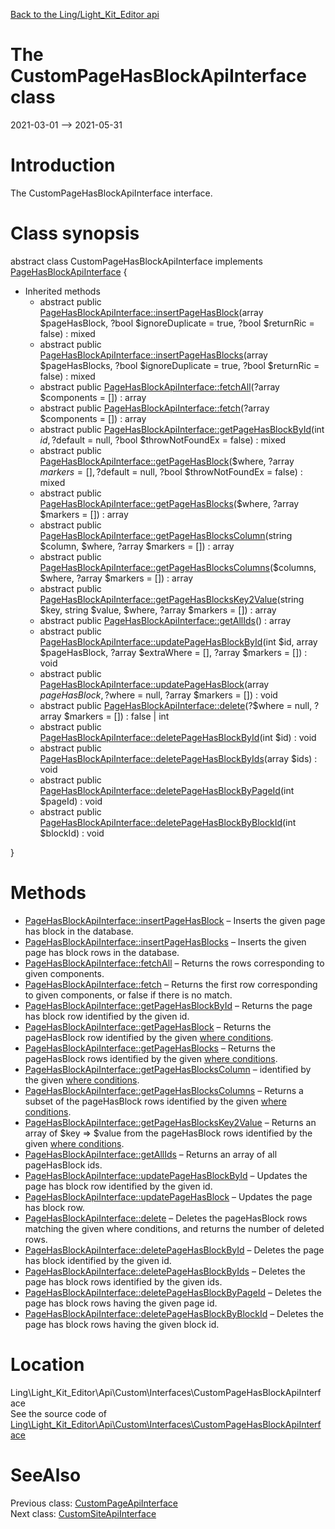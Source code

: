 [Back to the Ling/Light_Kit_Editor api](https://github.com/lingtalfi/Light_Kit_Editor/blob/master/doc/api/Ling/Light_Kit_Editor.md)



The CustomPageHasBlockApiInterface class
================
2021-03-01 --> 2021-05-31






Introduction
============

The CustomPageHasBlockApiInterface interface.



Class synopsis
==============


abstract class <span class="pl-k">CustomPageHasBlockApiInterface</span> implements [PageHasBlockApiInterface](https://github.com/lingtalfi/Light_Kit_Editor/blob/master/doc/api/Ling/Light_Kit_Editor/Api/Generated/Interfaces/PageHasBlockApiInterface.md) {

- Inherited methods
    - abstract public [PageHasBlockApiInterface::insertPageHasBlock](https://github.com/lingtalfi/Light_Kit_Editor/blob/master/doc/api/Ling/Light_Kit_Editor/Api/Generated/Interfaces/PageHasBlockApiInterface/insertPageHasBlock.md)(array $pageHasBlock, ?bool $ignoreDuplicate = true, ?bool $returnRic = false) : mixed
    - abstract public [PageHasBlockApiInterface::insertPageHasBlocks](https://github.com/lingtalfi/Light_Kit_Editor/blob/master/doc/api/Ling/Light_Kit_Editor/Api/Generated/Interfaces/PageHasBlockApiInterface/insertPageHasBlocks.md)(array $pageHasBlocks, ?bool $ignoreDuplicate = true, ?bool $returnRic = false) : mixed
    - abstract public [PageHasBlockApiInterface::fetchAll](https://github.com/lingtalfi/Light_Kit_Editor/blob/master/doc/api/Ling/Light_Kit_Editor/Api/Generated/Interfaces/PageHasBlockApiInterface/fetchAll.md)(?array $components = []) : array
    - abstract public [PageHasBlockApiInterface::fetch](https://github.com/lingtalfi/Light_Kit_Editor/blob/master/doc/api/Ling/Light_Kit_Editor/Api/Generated/Interfaces/PageHasBlockApiInterface/fetch.md)(?array $components = []) : array
    - abstract public [PageHasBlockApiInterface::getPageHasBlockById](https://github.com/lingtalfi/Light_Kit_Editor/blob/master/doc/api/Ling/Light_Kit_Editor/Api/Generated/Interfaces/PageHasBlockApiInterface/getPageHasBlockById.md)(int $id, ?$default = null, ?bool $throwNotFoundEx = false) : mixed
    - abstract public [PageHasBlockApiInterface::getPageHasBlock](https://github.com/lingtalfi/Light_Kit_Editor/blob/master/doc/api/Ling/Light_Kit_Editor/Api/Generated/Interfaces/PageHasBlockApiInterface/getPageHasBlock.md)($where, ?array $markers = [], ?$default = null, ?bool $throwNotFoundEx = false) : mixed
    - abstract public [PageHasBlockApiInterface::getPageHasBlocks](https://github.com/lingtalfi/Light_Kit_Editor/blob/master/doc/api/Ling/Light_Kit_Editor/Api/Generated/Interfaces/PageHasBlockApiInterface/getPageHasBlocks.md)($where, ?array $markers = []) : array
    - abstract public [PageHasBlockApiInterface::getPageHasBlocksColumn](https://github.com/lingtalfi/Light_Kit_Editor/blob/master/doc/api/Ling/Light_Kit_Editor/Api/Generated/Interfaces/PageHasBlockApiInterface/getPageHasBlocksColumn.md)(string $column, $where, ?array $markers = []) : array
    - abstract public [PageHasBlockApiInterface::getPageHasBlocksColumns](https://github.com/lingtalfi/Light_Kit_Editor/blob/master/doc/api/Ling/Light_Kit_Editor/Api/Generated/Interfaces/PageHasBlockApiInterface/getPageHasBlocksColumns.md)($columns, $where, ?array $markers = []) : array
    - abstract public [PageHasBlockApiInterface::getPageHasBlocksKey2Value](https://github.com/lingtalfi/Light_Kit_Editor/blob/master/doc/api/Ling/Light_Kit_Editor/Api/Generated/Interfaces/PageHasBlockApiInterface/getPageHasBlocksKey2Value.md)(string $key, string $value, $where, ?array $markers = []) : array
    - abstract public [PageHasBlockApiInterface::getAllIds](https://github.com/lingtalfi/Light_Kit_Editor/blob/master/doc/api/Ling/Light_Kit_Editor/Api/Generated/Interfaces/PageHasBlockApiInterface/getAllIds.md)() : array
    - abstract public [PageHasBlockApiInterface::updatePageHasBlockById](https://github.com/lingtalfi/Light_Kit_Editor/blob/master/doc/api/Ling/Light_Kit_Editor/Api/Generated/Interfaces/PageHasBlockApiInterface/updatePageHasBlockById.md)(int $id, array $pageHasBlock, ?array $extraWhere = [], ?array $markers = []) : void
    - abstract public [PageHasBlockApiInterface::updatePageHasBlock](https://github.com/lingtalfi/Light_Kit_Editor/blob/master/doc/api/Ling/Light_Kit_Editor/Api/Generated/Interfaces/PageHasBlockApiInterface/updatePageHasBlock.md)(array $pageHasBlock, ?$where = null, ?array $markers = []) : void
    - abstract public [PageHasBlockApiInterface::delete](https://github.com/lingtalfi/Light_Kit_Editor/blob/master/doc/api/Ling/Light_Kit_Editor/Api/Generated/Interfaces/PageHasBlockApiInterface/delete.md)(?$where = null, ?array $markers = []) : false | int
    - abstract public [PageHasBlockApiInterface::deletePageHasBlockById](https://github.com/lingtalfi/Light_Kit_Editor/blob/master/doc/api/Ling/Light_Kit_Editor/Api/Generated/Interfaces/PageHasBlockApiInterface/deletePageHasBlockById.md)(int $id) : void
    - abstract public [PageHasBlockApiInterface::deletePageHasBlockByIds](https://github.com/lingtalfi/Light_Kit_Editor/blob/master/doc/api/Ling/Light_Kit_Editor/Api/Generated/Interfaces/PageHasBlockApiInterface/deletePageHasBlockByIds.md)(array $ids) : void
    - abstract public [PageHasBlockApiInterface::deletePageHasBlockByPageId](https://github.com/lingtalfi/Light_Kit_Editor/blob/master/doc/api/Ling/Light_Kit_Editor/Api/Generated/Interfaces/PageHasBlockApiInterface/deletePageHasBlockByPageId.md)(int $pageId) : void
    - abstract public [PageHasBlockApiInterface::deletePageHasBlockByBlockId](https://github.com/lingtalfi/Light_Kit_Editor/blob/master/doc/api/Ling/Light_Kit_Editor/Api/Generated/Interfaces/PageHasBlockApiInterface/deletePageHasBlockByBlockId.md)(int $blockId) : void

}






Methods
==============

- [PageHasBlockApiInterface::insertPageHasBlock](https://github.com/lingtalfi/Light_Kit_Editor/blob/master/doc/api/Ling/Light_Kit_Editor/Api/Generated/Interfaces/PageHasBlockApiInterface/insertPageHasBlock.md) &ndash; Inserts the given page has block in the database.
- [PageHasBlockApiInterface::insertPageHasBlocks](https://github.com/lingtalfi/Light_Kit_Editor/blob/master/doc/api/Ling/Light_Kit_Editor/Api/Generated/Interfaces/PageHasBlockApiInterface/insertPageHasBlocks.md) &ndash; Inserts the given page has block rows in the database.
- [PageHasBlockApiInterface::fetchAll](https://github.com/lingtalfi/Light_Kit_Editor/blob/master/doc/api/Ling/Light_Kit_Editor/Api/Generated/Interfaces/PageHasBlockApiInterface/fetchAll.md) &ndash; Returns the rows corresponding to given components.
- [PageHasBlockApiInterface::fetch](https://github.com/lingtalfi/Light_Kit_Editor/blob/master/doc/api/Ling/Light_Kit_Editor/Api/Generated/Interfaces/PageHasBlockApiInterface/fetch.md) &ndash; Returns the first row corresponding to given components, or false if there is no match.
- [PageHasBlockApiInterface::getPageHasBlockById](https://github.com/lingtalfi/Light_Kit_Editor/blob/master/doc/api/Ling/Light_Kit_Editor/Api/Generated/Interfaces/PageHasBlockApiInterface/getPageHasBlockById.md) &ndash; Returns the page has block row identified by the given id.
- [PageHasBlockApiInterface::getPageHasBlock](https://github.com/lingtalfi/Light_Kit_Editor/blob/master/doc/api/Ling/Light_Kit_Editor/Api/Generated/Interfaces/PageHasBlockApiInterface/getPageHasBlock.md) &ndash; Returns the pageHasBlock row identified by the given [where conditions](https://github.com/lingtalfi/SimplePdoWrapper#the-where-conditions).
- [PageHasBlockApiInterface::getPageHasBlocks](https://github.com/lingtalfi/Light_Kit_Editor/blob/master/doc/api/Ling/Light_Kit_Editor/Api/Generated/Interfaces/PageHasBlockApiInterface/getPageHasBlocks.md) &ndash; Returns the pageHasBlock rows identified by the given [where conditions](https://github.com/lingtalfi/SimplePdoWrapper#the-where-conditions).
- [PageHasBlockApiInterface::getPageHasBlocksColumn](https://github.com/lingtalfi/Light_Kit_Editor/blob/master/doc/api/Ling/Light_Kit_Editor/Api/Generated/Interfaces/PageHasBlockApiInterface/getPageHasBlocksColumn.md) &ndash; identified by the given [where conditions](https://github.com/lingtalfi/SimplePdoWrapper#the-where-conditions).
- [PageHasBlockApiInterface::getPageHasBlocksColumns](https://github.com/lingtalfi/Light_Kit_Editor/blob/master/doc/api/Ling/Light_Kit_Editor/Api/Generated/Interfaces/PageHasBlockApiInterface/getPageHasBlocksColumns.md) &ndash; Returns a subset of the pageHasBlock rows identified by the given [where conditions](https://github.com/lingtalfi/SimplePdoWrapper#the-where-conditions).
- [PageHasBlockApiInterface::getPageHasBlocksKey2Value](https://github.com/lingtalfi/Light_Kit_Editor/blob/master/doc/api/Ling/Light_Kit_Editor/Api/Generated/Interfaces/PageHasBlockApiInterface/getPageHasBlocksKey2Value.md) &ndash; Returns an array of $key => $value from the pageHasBlock rows identified by the given [where conditions](https://github.com/lingtalfi/SimplePdoWrapper#the-where-conditions).
- [PageHasBlockApiInterface::getAllIds](https://github.com/lingtalfi/Light_Kit_Editor/blob/master/doc/api/Ling/Light_Kit_Editor/Api/Generated/Interfaces/PageHasBlockApiInterface/getAllIds.md) &ndash; Returns an array of all pageHasBlock ids.
- [PageHasBlockApiInterface::updatePageHasBlockById](https://github.com/lingtalfi/Light_Kit_Editor/blob/master/doc/api/Ling/Light_Kit_Editor/Api/Generated/Interfaces/PageHasBlockApiInterface/updatePageHasBlockById.md) &ndash; Updates the page has block row identified by the given id.
- [PageHasBlockApiInterface::updatePageHasBlock](https://github.com/lingtalfi/Light_Kit_Editor/blob/master/doc/api/Ling/Light_Kit_Editor/Api/Generated/Interfaces/PageHasBlockApiInterface/updatePageHasBlock.md) &ndash; Updates the page has block row.
- [PageHasBlockApiInterface::delete](https://github.com/lingtalfi/Light_Kit_Editor/blob/master/doc/api/Ling/Light_Kit_Editor/Api/Generated/Interfaces/PageHasBlockApiInterface/delete.md) &ndash; Deletes the pageHasBlock rows matching the given where conditions, and returns the number of deleted rows.
- [PageHasBlockApiInterface::deletePageHasBlockById](https://github.com/lingtalfi/Light_Kit_Editor/blob/master/doc/api/Ling/Light_Kit_Editor/Api/Generated/Interfaces/PageHasBlockApiInterface/deletePageHasBlockById.md) &ndash; Deletes the page has block identified by the given id.
- [PageHasBlockApiInterface::deletePageHasBlockByIds](https://github.com/lingtalfi/Light_Kit_Editor/blob/master/doc/api/Ling/Light_Kit_Editor/Api/Generated/Interfaces/PageHasBlockApiInterface/deletePageHasBlockByIds.md) &ndash; Deletes the page has block rows identified by the given ids.
- [PageHasBlockApiInterface::deletePageHasBlockByPageId](https://github.com/lingtalfi/Light_Kit_Editor/blob/master/doc/api/Ling/Light_Kit_Editor/Api/Generated/Interfaces/PageHasBlockApiInterface/deletePageHasBlockByPageId.md) &ndash; Deletes the page has block rows having the given page id.
- [PageHasBlockApiInterface::deletePageHasBlockByBlockId](https://github.com/lingtalfi/Light_Kit_Editor/blob/master/doc/api/Ling/Light_Kit_Editor/Api/Generated/Interfaces/PageHasBlockApiInterface/deletePageHasBlockByBlockId.md) &ndash; Deletes the page has block rows having the given block id.





Location
=============
Ling\Light_Kit_Editor\Api\Custom\Interfaces\CustomPageHasBlockApiInterface<br>
See the source code of [Ling\Light_Kit_Editor\Api\Custom\Interfaces\CustomPageHasBlockApiInterface](https://github.com/lingtalfi/Light_Kit_Editor/blob/master/Api/Custom/Interfaces/CustomPageHasBlockApiInterface.php)



SeeAlso
==============
Previous class: [CustomPageApiInterface](https://github.com/lingtalfi/Light_Kit_Editor/blob/master/doc/api/Ling/Light_Kit_Editor/Api/Custom/Interfaces/CustomPageApiInterface.md)<br>Next class: [CustomSiteApiInterface](https://github.com/lingtalfi/Light_Kit_Editor/blob/master/doc/api/Ling/Light_Kit_Editor/Api/Custom/Interfaces/CustomSiteApiInterface.md)<br>

